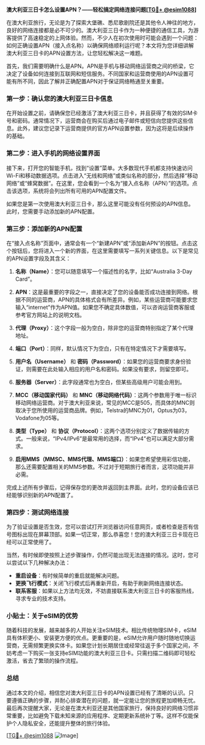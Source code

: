 **澳大利亚三日卡怎么设置APN？——轻松搞定网络连接问题[[TG💪+ @esim1088](https://t.me/s/esim1088)]**

在澳大利亚旅行，无论是为了探索大堡礁、悉尼歌剧院还是其他令人神往的地方，良好的网络连接都是必不可少的。澳大利亚三日卡作为一种便捷的通信工具，为游客提供了高速稳定的上网体验。然而，不少人在初次使用时可能会遇到一个问题：如何正确设置APN（接入点名称）以确保网络顺利运行呢？本文将为您详细讲解澳大利亚三日卡的APN设置方法，让您轻松解决这一难题。

首先，我们需要明确什么是APN。APN是手机与移动网络运营商之间的桥梁，它决定了设备如何连接到互联网和短信服务。不同国家和运营商使用的APN设置可能有所不同，因此了解并正确配置APN对于保证网络畅通至关重要。

### 第一步：确认您的澳大利亚三日卡信息

在开始设置之前，请确保您已经激活了澳大利亚三日卡，并且获得了有效的SIM卡号和密码。通常情况下，运营商会在购买后通过电子邮件或短信向您提供这些信息。此外，建议您记录下运营商提供的官方APN设置参数，因为这将是后续操作的基础。

### 第二步：进入手机的网络设置界面

接下来，打开您的智能手机，找到“设置”菜单。大多数现代手机都支持快速访问Wi-Fi和移动数据选项。点击进入“无线和网络”或类似名称的部分，然后选择“移动网络”或“蜂窝数据”。在这里，您会看到一个名为“接入点名称（APN）”的选项。点击该选项，系统将会列出所有可用的APN配置文件。

如果您是第一次使用澳大利亚三日卡，那么这里可能没有任何预设的APN信息。此时，您需要手动添加新的APN配置。

### 第三步：添加新的APN配置

在“接入点名称”页面中，通常会有一个“新建APN”或“添加新APN”的按钮。点击这个按钮后，您将进入一个新的界面，在这里需要填写一系列关键信息。以下是常见的APN设置字段及其含义：

1. **名称（Name）**：您可以随意填写一个描述性的名字，比如“Australia 3-Day Card”。
   
2. **APN**：这是最重要的字段之一，直接决定了您的设备能否成功连接到网络。根据不同的运营商，APN的具体格式会有所差异。例如，某些运营商可能要求您输入“internet”作为APN值。如果您不确定具体数值，可以咨询运营商客服或参考官方网站上的说明文档。

3. **代理（Proxy）**：这个字段一般为空白，除非您的运营商特别指定了某个代理地址。

4. **端口（Port）**：同样，默认情况下为空白，只有在特定情况下才需要填写。

5. **用户名（Username）** 和 **密码（Password）**：如果您的运营商要求身份验证，则需要在此处输入相应的用户名和密码。如果没有要求，则留空即可。

6. **服务器（Server）**：此字段通常也为空白，但某些高级用户可能会用到。

7. **MCC（移动国家代码）** 和 **MNC（移动网络代码）**：这两个参数用于唯一标识移动网络运营商。对于澳大利亚来说，常见的MCC是505，而具体的MNC则取决于您所使用的运营商品牌。例如，Telstra的MNC为01，Optus为03，Vodafone为05等。

8. **类型（Type）** 和 **协议（Protocol）**：这两个选项分别定义了数据传输的方式。一般来说，“IPv4/IPv6”是最常用的选择，而“IPv4”也可以满足大部分需求。

9. **启用MMS（MMSC、MMS代理、MMS端口）**：如果您希望使用彩信功能，那么还需要配置相关的MMS参数。不过对于短期旅行者而言，这项功能并非必需。

完成上述所有步骤后，记得保存您的更改并返回到主界面。此时，您的设备应该已经能够识别新的APN配置了。

### 第四步：测试网络连接

为了验证设置是否生效，您可以尝试打开浏览器访问任意网页，或者检查是否有信号图标出现在屏幕顶部。如果一切正常，那么恭喜您！您的澳大利亚三日卡现在已经可以正常使用了。

当然，有时候即使按照上述步骤操作，仍然可能出现无法连接的情况。这时，您可以尝试以下几种解决办法：

- **重启设备**：有时候简单的重启就能解决问题。
- **更换飞行模式**：关闭飞行模式后再重新开启，有助于刷新网络连接状态。
- **联系客服**：如果以上方法均无效，不妨直接联系澳大利亚三日卡的客服热线，寻求专业的技术支持。

### 小贴士：关于eSIM的优势

随着科技的发展，越来越多的人开始关注eSIM技术。相比传统物理SIM卡，eSIM具有体积更小、安装更方便的优点。更重要的是，eSIM允许用户随时随地切换运营商，无需频繁更换实体卡。如果您计划长期居住或经常往返于多个国家之间，不妨考虑一下购买一张支持eSIM功能的澳大利亚三日卡。只需扫描二维码即可轻松激活，省去了繁琐的操作流程。

### 总结

通过本文的介绍，相信您对澳大利亚三日卡的APN设置已经有了清晰的认识。只要遵循正确的步骤，并耐心排查潜在的问题，就一定能让您的旅程更加顺畅无忧。最后再次提醒大家，无论是在澳大利亚还是其他国家旅行，保持良好的网络习惯非常重要，比如避免下载未知来源的应用程序、定期更新系统补丁等。这样不仅能保护个人隐私安全，还能提升整体的旅行体验。

[[TG💪+ @esim1088](https://t.me/s/esim1088) ![Image](https://i.postimg.cc/4NQfJmqS/Snipaste-2025-05-13-00-14-12.png)]